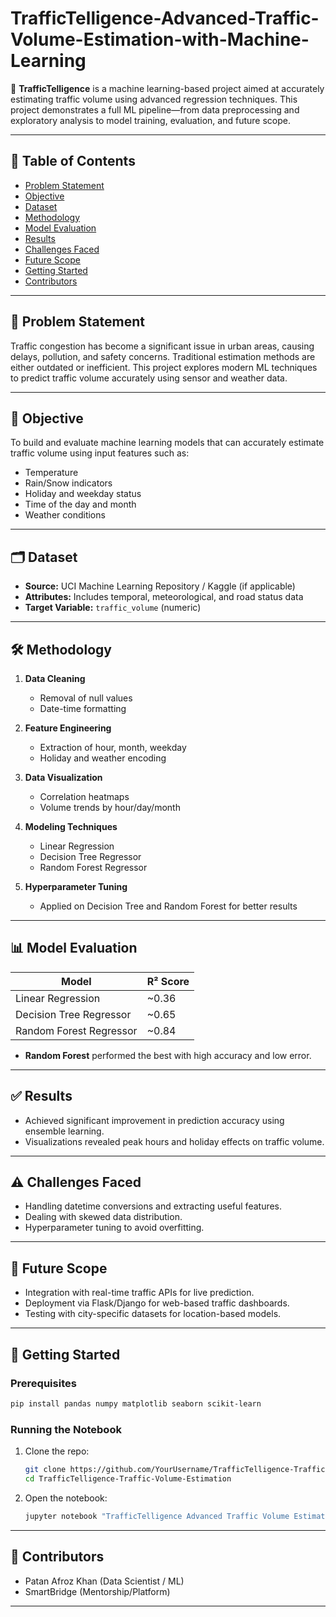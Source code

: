 # TrafficTelligence-Advanced-Traffic-Volume-Estimation-with-Machine-Learning

🚦 **TrafficTelligence** is a machine learning-based project aimed at accurately estimating traffic volume using advanced regression techniques. This project demonstrates a full ML pipeline—from data preprocessing and exploratory analysis to model training, evaluation, and future scope.

---

## 📌 Table of Contents

* [Problem Statement](#problem-statement)
* [Objective](#objective)
* [Dataset](#dataset)
* [Methodology](#methodology)
* [Model Evaluation](#model-evaluation)
* [Results](#results)
* [Challenges Faced](#challenges-faced)
* [Future Scope](#future-scope)
* [Getting Started](#getting-started)
* [Contributors](#contributors)

---

## 🧠 Problem Statement

Traffic congestion has become a significant issue in urban areas, causing delays, pollution, and safety concerns. Traditional estimation methods are either outdated or inefficient. This project explores modern ML techniques to predict traffic volume accurately using sensor and weather data.

---

## 🎯 Objective

To build and evaluate machine learning models that can accurately estimate traffic volume using input features such as:

* Temperature
* Rain/Snow indicators
* Holiday and weekday status
* Time of the day and month
* Weather conditions

---

## 🗂️ Dataset

* **Source:** UCI Machine Learning Repository / Kaggle (if applicable)
* **Attributes:** Includes temporal, meteorological, and road status data
* **Target Variable:** `traffic_volume` (numeric)

---

## 🛠️ Methodology

1. **Data Cleaning**

   * Removal of null values
   * Date-time formatting

2. **Feature Engineering**

   * Extraction of hour, month, weekday
   * Holiday and weather encoding

3. **Data Visualization**

   * Correlation heatmaps
   * Volume trends by hour/day/month

4. **Modeling Techniques**

   * Linear Regression
   * Decision Tree Regressor
   * Random Forest Regressor

5. **Hyperparameter Tuning**

   * Applied on Decision Tree and Random Forest for better results

---

## 📊 Model Evaluation

| Model                   | R² Score |
| ----------------------- | -------- |
| Linear Regression       | \~0.36   |
| Decision Tree Regressor | \~0.65   |
| Random Forest Regressor | \~0.84   |

* **Random Forest** performed the best with high accuracy and low error.

---

## ✅ Results

* Achieved significant improvement in prediction accuracy using ensemble learning.
* Visualizations revealed peak hours and holiday effects on traffic volume.

---

## ⚠️ Challenges Faced

* Handling datetime conversions and extracting useful features.
* Dealing with skewed data distribution.
* Hyperparameter tuning to avoid overfitting.

---

## 🚀 Future Scope

* Integration with real-time traffic APIs for live prediction.
* Deployment via Flask/Django for web-based traffic dashboards.
* Testing with city-specific datasets for location-based models.

---

## 🧪 Getting Started

### Prerequisites

```bash
pip install pandas numpy matplotlib seaborn scikit-learn
```

### Running the Notebook

1. Clone the repo:

   ```bash
   git clone https://github.com/YourUsername/TrafficTelligence-Traffic-Volume-Estimation.git
   cd TrafficTelligence-Traffic-Volume-Estimation
   ```

2. Open the notebook:

   ```bash
   jupyter notebook "TrafficTelligence Advanced Traffic Volume Estimation with Machine Learning.ipynb"
   ```

---

## 👥 Contributors

* Patan Afroz Khan (Data Scientist / ML)
* SmartBridge (Mentorship/Platform)

---

